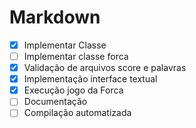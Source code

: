 
# Markdown

- [X] Implementar Classe
- [ ] Implementar classe forca
- [X] Validação de arquivos score e palavras
- [X] Implementação interface textual
- [X] Execução jogo da Forca
- [ ] Documentação
- [ ] Compilação automatizada
